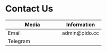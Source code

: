 # Contact Us

<table><thead><tr><th width="156">Media</th><th>Information</th></tr></thead><tbody><tr><td>Email</td><td>admin@pido.cc</td></tr><tr><td>Telegram</td><td></td></tr></tbody></table>

